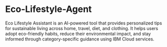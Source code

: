 # Eco-Lifestyle-Agent
Eco Lifestyle Assistant is an AI-powered tool that provides personalized tips for sustainable living across home, travel, diet, and clothing. It helps users adopt eco-friendly habits, reduce their environmental impact, and stay informed through category-specific guidance using IBM Cloud services.
